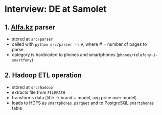 # Interview: DE at Samolet

## 1. [Alfa.kz](alfa.kz) parser  
- stored at `src/parser`
- called with `python src/parser -n #`, where # = number of pages to parse  
- category is hardcoded to phones and smartphones (`phones/telefony-i-smartfony`)  

## 2. Hadoop ETL operation
- stored at `src/hadoop`
- extracts file from `FILEPATH`
- transforms data (title → brand + model, avg price over model)
- loads to HDFS as `smartphones.parquet` and to PostgreSQL `smartphones` table
